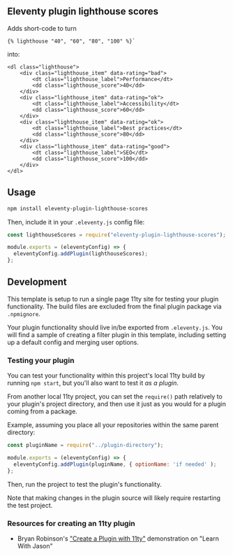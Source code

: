 ## Eleventy plugin lighthouse scores

Adds short-code to turn

```
{% lighthouse "40", "60", "80", "100" %}`
```

into:

```
<dl class="lighthouse">
	<div class="lighthouse_item" data-rating="bad">
		<dt class="lighthouse_label">Performance</dt>
		<dd class="lighthouse_score">40</dd>
	</div>
	<div class="lighthouse_item" data-rating="ok">
		<dt class="lighthouse_label">Accessibility</dt>
		<dd class="lighthouse_score">60</dd>
	</div>
	<div class="lighthouse_item" data-rating="ok">
		<dt class="lighthouse_label">Best practices</dt>
		<dd class="lighthouse_score">80</dd>
	</div>
	<div class="lighthouse_item" data-rating="good">
		<dt class="lighthouse_label">SEO</dt>
		<dd class="lighthouse_score">100</dd>
	</div>
</dl>
```

## Usage

```bash
npm install eleventy-plugin-lighthouse-scores
```

Then, include it in your `.eleventy.js` config file:

```js
const lighthouseScores = require("eleventy-plugin-lighthouse-scores");

module.exports = (eleventyConfig) => {
  eleventyConfig.addPlugin(lighthouseScores);
};
```

## Development

This template is setup to run a single page 11ty site for testing your plugin functionality. The build files are excluded from the final plugin package via `.npmignore`.

Your plugin functionality should live in/be exported from `.eleventy.js`. You will find a sample of creating a filter plugin in this template, including setting up a default config and merging user options.

### Testing your plugin

You can test your functionality within this project's local 11ty build by running `npm start`, but you'll also want to test it _as a plugin_.

From another local 11ty project, you can set the `require()` path relatively to your plugin's project directory, and then use it just as you would for a plugin coming from a package.

Example, assuming you place all your repositories within the same parent directory:

```js
const pluginName = require("../plugin-directory");

module.exports = (eleventyConfig) => {
  eleventyConfig.addPlugin(pluginName, { optionName: 'if needed' );
};
```

Then, run the project to test the plugin's functionality.

Note that making changes in the plugin source will likely require restarting the test project.

### Resources for creating an 11ty plugin

- Bryan Robinson's ["Create a Plugin with 11ty"](https://www.youtube.com/watch?v=aO-NFFKjnnE) demonstration on "Learn With Jason"
